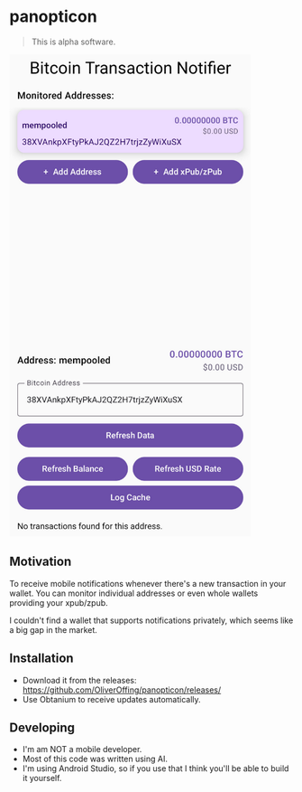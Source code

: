 # panopticon

> This is alpha software.

![screenshot](images/screenshot.png)

## Motivation

To receive mobile notifications whenever there's a new transaction in your wallet.
You can monitor individual addresses or even whole wallets providing your xpub/zpub.

I couldn't find a wallet that supports notifications privately, which seems like a big gap in the market.

## Installation

- Download it from the releases: https://github.com/OliverOffing/panopticon/releases/
- Use Obtanium to receive updates automatically.

## Developing

- I'm am NOT a mobile developer.
- Most of this code was written using AI.
- I'm using Android Studio, so if you use that I think you'll be able to build it yourself.
